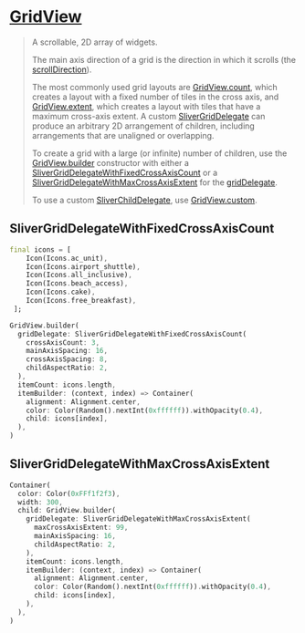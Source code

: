 # [GridView](https://api.flutter.dev/flutter/widgets/GridView-class.html)

> A scrollable, 2D array of widgets.
>
> The main axis direction of a grid is the direction in which it scrolls (the [scrollDirection](https://api.flutter.dev/flutter/widgets/ScrollView/scrollDirection.html)).
>
> The most commonly used grid layouts are [GridView.count](https://api.flutter.dev/flutter/widgets/GridView/GridView.count.html), which creates a layout with a fixed number of tiles in the cross axis, and [GridView.extent](https://api.flutter.dev/flutter/widgets/GridView/GridView.extent.html), which creates a layout with tiles that have a maximum cross-axis extent. A custom [SliverGridDelegate](https://api.flutter.dev/flutter/rendering/SliverGridDelegate-class.html) can produce an arbitrary 2D arrangement of children, including arrangements that are unaligned or overlapping.
>
> To create a grid with a large (or infinite) number of children, use the [GridView.builder](https://api.flutter.dev/flutter/widgets/GridView/GridView.builder.html) constructor with either a [SliverGridDelegateWithFixedCrossAxisCount](https://api.flutter.dev/flutter/rendering/SliverGridDelegateWithFixedCrossAxisCount-class.html) or a [SliverGridDelegateWithMaxCrossAxisExtent](https://api.flutter.dev/flutter/rendering/SliverGridDelegateWithMaxCrossAxisExtent-class.html) for the [gridDelegate](https://api.flutter.dev/flutter/widgets/GridView/gridDelegate.html).
>
> To use a custom [SliverChildDelegate](https://api.flutter.dev/flutter/widgets/SliverChildDelegate-class.html), use [GridView.custom](https://api.flutter.dev/flutter/widgets/GridView/GridView.custom.html).

## SliverGridDelegateWithFixedCrossAxisCount

```dart
final icons = [
    Icon(Icons.ac_unit),
    Icon(Icons.airport_shuttle),
    Icon(Icons.all_inclusive),
    Icon(Icons.beach_access),
    Icon(Icons.cake),
    Icon(Icons.free_breakfast),
 ];

GridView.builder(
  gridDelegate: SliverGridDelegateWithFixedCrossAxisCount(
    crossAxisCount: 3,
    mainAxisSpacing: 16,
    crossAxisSpacing: 8,
    childAspectRatio: 2,
  ),
  itemCount: icons.length,
  itemBuilder: (context, index) => Container(
    alignment: Alignment.center,
    color: Color(Random().nextInt(0xffffff)).withOpacity(0.4),
    child: icons[index],
  ),
)
```

## SliverGridDelegateWithMaxCrossAxisExtent

```dart
Container(
  color: Color(0xFFf1f2f3),
  width: 300,
  child: GridView.builder(
    gridDelegate: SliverGridDelegateWithMaxCrossAxisExtent(
      maxCrossAxisExtent: 99,
      mainAxisSpacing: 16,
      childAspectRatio: 2,
    ),
    itemCount: icons.length,
    itemBuilder: (context, index) => Container(
      alignment: Alignment.center,
      color: Color(Random().nextInt(0xffffff)).withOpacity(0.4),
      child: icons[index],
    ),
  ),
)
```

